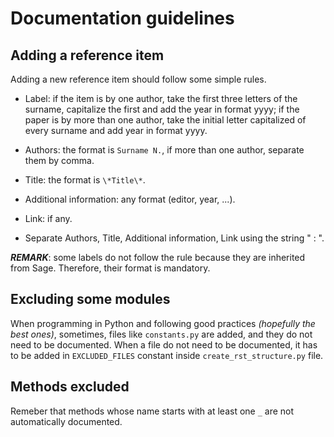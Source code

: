 # Documentation guidelines

## Adding a reference item

Adding a new reference item should follow some simple rules.

* Label: if the item is by one author, take the first three letters of
  the surname, capitalize the first and add the year in format yyyy; if
  the paper is by more than one author, take the initial letter
  capitalized of every surname and add year in format yyyy.

* Authors: the format is `Surname N.`, if more than one author,
  separate them by comma.

* Title: the format is `\*Title\*`.

* Additional information: any format (editor, year, ...).

* Link: if any.

* Separate Authors, Title, Additional information, Link using the
  string " : ".

***REMARK***: some labels do not follow the rule because they are inherited
from Sage. Therefore, their format is mandatory.

## Excluding some modules

When programming in Python and following good practices *(hopefully the best
ones)*, sometimes, files like `constants.py` are added, and they do not need to
be documented. When a file do not need to be documented, it has to be added in 
`EXCLUDED_FILES` constant inside `create_rst_structure.py` file.

## Methods excluded

Remeber that methods whose name starts with at least one `_` are not
automatically documented.
